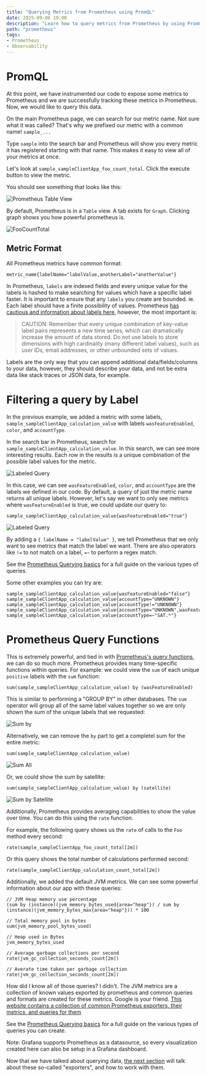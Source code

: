 ```yaml
---
title: "Querying Metrics from Prometheus using PromQL"
date: 2025-09-06 19:00
description: "Learn how to query metrics from Prometheus by using PromQL"
path: "prometheus"
tags:
- Prometheus
- Observability
---
```

# PromQL

At this point, we have instrumented our code to expose some metrics to Prometheus and we are successfully tracking these metrics in Prometheus.
Now, we would like to query this data.

On the main Prometheus page, we can search for our metric name.
Not sure what it was called?
That's why we prefixed our metric with a common name! `sample_...`

Type `sample` into the search bar and Prometheus will show you every metric it has registered starting with that name.
This makes it easy to view all of your metrics at once.

Let's look at `sample_sampleClientApp_foo_count_total`. Click the execute button to view the metric.

You should see something that looks like this:

![Prometheus Table View](./images/prometheus/PrometheusTableView.png)

By default, Prometheus is in a `Table` view. A tab exists for `Graph`.
Clicking graph shows you how powerful prometheus is.

![FooCountTotal](./images/prometheus/FooCountTotal.png)

## Metric Format

All Prometheus metrics have common format:

```
metric_name{labelName="labelValue,anotherLabel="anotherValue"}
```

In Prometheus, `labels` are indexed fields and every unique value for the labels is hashed to make searching for values which have a specific label faster.
It is important to ensure that any `labels` you create are bounded. ie. Each label should have a finite possibility of values.
Prometheus [has cautious and information about labels here](https://prometheus.io/docs/practices/naming/#labels), however, the most important is:

> CAUTION: Remember that every unique combination of key-value label pairs represents a new time series, which can dramatically increase the amount of data stored. Do not use labels to store dimensions with high cardinality (many different label values), such as user IDs, email addresses, or other unbounded sets of values.

Labels are the only way that you can append additional data/fields/columns to your data, however, they should describe your data, and not be extra data like stack traces or JSON data, for example.

# Filtering a query by Label

In the previous example, we added a metric with some labels, `sample_sampleClientApp_calculation_value` with labels `wasFeatureEnabled`, `color`, and `accountType`.

In the search bar in Prometheus, search for `sample_sampleClientApp_calculation_value`. In this search, we can see more interesting results.
Each row in the results is a unique combination of the possible label values for the metric.

![Labeled Query](./images/prometheus/LabelSearch.png)

In this case, we can see `wasFeatureEnabled`, `color`, and `accountType` are the labels we defined in our code.
By default, a query of just the metric name returns all unique labels.
However, let's say we want to only see metrics where `wasFeatureEnabled` is true, we could update our query to:

```
sample_sampleClientApp_calculation_value{wasFeatureEnabled="true"}
```


![Labeled Query](./images/prometheus/GraphLabelQuery.png)

By adding a `{ labelName = "labelValue" }`, we tell Prometheus that we only want to see metrics that match the label we want.
There are also operators like `!=` to not match on a label, `=~` to perform a regex match.

See the [Prometheus Querying basics](https://prometheus.io/docs/prometheus/latest/querying/basics/) for a full guide on the various types of queries.

Some other examples you can try are:
```
sample_sampleClientApp_calculation_value{wasFeatureEnabled="false"}
sample_sampleClientApp_calculation_value{accountType="UNKNOWN"}
sample_sampleClientApp_calculation_value{accountType!="UNKNOWN"}
sample_sampleClientApp_calculation_value{accountType="UNKNOWN",wasFeatureEnabled="true"}
sample_sampleClientApp_calculation_value{accountType=~"SAT.*"}
```

# Prometheus Query Functions

This is extremely powerful, and tied in with [Prometheus's query functions](https://prometheus.io/docs/prometheus/latest/querying/functions/), we can do so much more.
Prometheus provides many time-specific functions within queries.
For example: we could view the `sum` of each unique `positive` labels with the `sum` function:

```
sum(sample_sampleClientApp_calculation_value) by (wasFeatureEnabled)
```

This is similar to performing a "GROUP BY" in other databases. The `sum` operator will group all of the same label values together so we are only shown the sum of the unique labels that we requested:

![Sum by](./images/prometheus/SumBy.png)

Alternatively, we can remove the `by` part to get a completel sum for the entire metric:

```
sum(sample_sampleClientApp_calculation_value)
```

![Sum All](./images/prometheus/SumAllLabels.png)

Or, we could show the sum by satellite:

```
sum(sample_sampleClientApp_calculation_value) by (satellite)
```

![Sum by Satellite](./images/prometheus/SumBySatellite.png)

Additionally, Prometheus provides averaging capabilities to show the value over time.
You can do this using the `rate` function.

For example, the following query shows us the `rate` of calls to the `Foo` method every second:

```
rate(sample_sampleClientApp_foo_count_total[2m])
```

Or this query shows the total number of calculations performed second:

```
rate(sample_sampleClientApp_calculation_count_total[2m])
```

Additionally, we added the default JVM metrics.
We can see some powerful information about our app with these queries:

```
// JVM Heap memory use percentage
(sum by (instance)(jvm_memory_bytes_used{area="heap"}) / sum by (instance)(jvm_memory_bytes_max{area="heap"})) * 100

// Total memory pool in bytes
sum(jvm_memory_pool_bytes_used)

// Heap used in Bytes
jvm_memory_bytes_used

// Average garbage collections per second
rate(jvm_gc_collection_seconds_count[2m])

// Averate time taken per garbage collection
rate(jvm_gc_collection_seconds_count[2m])
```

How did I know all of those queries?
I didn't. The JVM metrics are a collection of known values exported by prometheus and common queries and formats are created for these metrics.
Google is your friend.
[This website contains a collection of common Prometheus exporters, their metrics, and queries for them](https://awesome-prometheus-alerts.grep.to/rules.html)

See the [Prometheus Querying basics](https://prometheus.io/docs/prometheus/latest/querying/basics/) for a full guide on the various types of queries you can create.

Note: Grafana supports Prometheus as a datasource, so every visualization created here can also be setup in a Grafana dashboard.

Now that we have talked about querying data, [the next section](./4-exporters.md) will talk about these so-called "exporters", and how to work with them.
